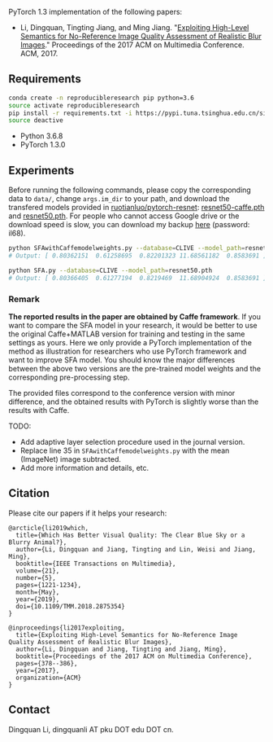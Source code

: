 PyTorch 1.3 implementation of the following papers:

- Li, Dingquan, Tingting Jiang, and Ming Jiang. "[Exploiting High-Level Semantics for No-Reference Image Quality Assessment of Realistic Blur Images](https://dl.acm.org/citation.cfm?id=3123266.3123322)." Proceedings of the 2017 ACM on Multimedia Conference. ACM, 2017.

## Requirements
```bash
conda create -n reproducibleresearch pip python=3.6
source activate reproducibleresearch
pip install -r requirements.txt -i https://pypi.tuna.tsinghua.edu.cn/simple
source deactive
```
- Python 3.6.8
- PyTorch 1.3.0



## Experiments
Before running the following commands, please copy the corresponding data to `data/`, change `args.im_dir` to your path, and download the transfered models provided in [ruotianluo/pytorch-resnet](https://github.com/ruotianluo/pytorch-resnet): [resnet50-caffe.pth](https://drive.google.com/open?id=0B7fNdx_jAqhtbllXbWxMVEdZclE) and [resnet50.pth](https://drive.google.com/uc?export=download&id=0B7fNdx_jAqhtam1MSTNSYXVYZ2s). For people who cannot access Google drive or the download speed is slow, you can download my backup [here](https://pan.baidu.com/s/1_ZuqGOL2TjPGDUDJfk_hKg) (password: il68).
```bash
python SFAwithCaffemodelweights.py --database=CLIVE --model_path=resnet50-caffe.pth
# Output: [ 0.80362151  0.61258695  0.82201323 11.68561182  0.8583691 ]
```

```bash
python SFA.py --database=CLIVE --model_path=resnet50.pth
# Output: [ 0.80366405  0.61277194  0.8219469  11.68904924  0.8583691 ]
```

### Remark
**The reported results in the paper are obtained by Caffe framework**. 
If you want to compare the SFA model in your research, it would be better to use the original Caffe+MATLAB version for training and testing in the same settings as yours.
Here we only provide a PyTorch implementation of the method as illustration for researchers who use PyTorch framework and want to improve SFA model. 
You should know the major differences between the above two versions are the pre-trained model weights and the corresponding pre-processing step.

The provided files correspond to the conference version with minor difference, and the obtained results with PyTorch is slightly worse than the results with Caffe.

 
TODO:
- Add adaptive layer selection procedure used in the journal version.
- Replace line 35 in `SFAwithCaffemodelweights.py` with the mean (ImageNet) image subtracted.
- Add more information and details, etc.


## Citation

Please cite our papers if it helps your research:

<pre><code>@arcticle{li2019which,
  title={Which Has Better Visual Quality: The Clear Blue Sky or a Blurry Animal?},
  author={Li, Dingquan and Jiang, Tingting and Lin, Weisi and Jiang, Ming},
  booktitle={IEEE Transactions on Multimedia},
  volume={21}, 
  number={5}, 
  pages={1221-1234},  
  month={May},
  year={2019}, 
  doi={10.1109/TMM.2018.2875354}
}</code></pre>

<pre><code>@inproceedings{li2017exploiting,
  title={Exploiting High-Level Semantics for No-Reference Image Quality Assessment of Realistic Blur Images},
  author={Li, Dingquan and Jiang, Tingting and Jiang, Ming},
  booktitle={Proceedings of the 2017 ACM on Multimedia Conference},
  pages={378--386},
  year={2017},
  organization={ACM}
}</code></pre>

## Contact
Dingquan Li, dingquanli AT pku DOT edu DOT cn.
